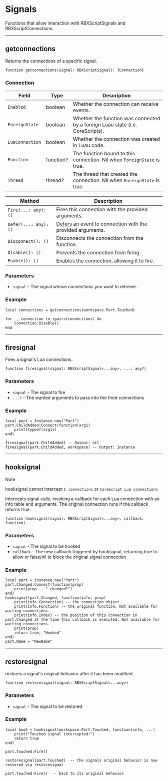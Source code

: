 # Signals

Functions that allow interaction with RBXScriptSignals and RBXScriptConnections.

---

## getconnections

Returns the connections of a specific signal.

```luau
function getconnections(signal: RBXScriptSignal): {Connection}
```

### Connection

| Field | Type | Description |
| ----- | ---- | ----------- |
| `Enabled` | boolean | Whether the connection can receive events. |
| `ForeignState` | boolean | Whether the function was connected by a foreign Luau state (i.e. CoreScripts). |
| `LuaConnection` | boolean | Whether the connection was created in Luau code. |
| `Function` | function? | The function bound to this connection. Nil when `ForeignState` is true. |
| `Thread` | thread? | The thread that created the connection. Nil when `ForeignState` is true. |

| Method | Description |
| ----- | ----------- |
| `Fire(...: any): ()` | Fires this connection with the provided arguments. |
| `Defer(...: any): ()` | [Defers](https://devforum.roblox.com/t/beta-deferred-lua-event-handling/1240569) an event to connection with the provided arguments. |
| `Disconnect(): ()` | Disconnects the connection from the function. |
| `Disable(): ()` | Prevents the connection from firing. |
| `Enable(): ()` | Enables the connection, allowing it to fire. |

### Parameters

- `signal` - The signal whose connections you want to retrieve.

### Example

```luau
local connections = getconnections(workspace.Part.Touched)

for _, connection in ipairs(connections) do
    connection:Disable()
end
```
---

## firesignal

Fires a signal's Lua connections.

```luau
function firesignal(signal: RBXScriptSignal<...any>, ...: any?)
```

### Parameters

- `signal` - The signal to fire
- `...?` - The wanted arguments to pass into the fired connections 

### Example

```luau
local part = Instance.new("Part")
part.ChildAdded:Connect(function(arg1)
    print(typeof(arg1))
end)

firesignal(part.ChildAdded) -- Output: nil
firesignal(part.ChildAdded, workspace) -- Output: Instance
```

---

## hooksignal

> [!NOTE]
> hooksignal cannot intercept `C connections` or `CoreScript Lua connections`

Intercepts signal calls, invoking a callback for each Lua connection with an info table and arguments. The original connection runs if the callback returns true.

```luau
function hooksignal(signal: RBXScriptSignal<...any>, callback: function)
```

### Parameters

- `signal` - The signal to be hooked
- `callback` - The new callback triggered by hooksignal, returning true to allow or false/nil to block the original signal connection

### Example

```luau
local part = Instance.new("Part")
part.Changed:Connect(function(prop)
    print(prop .. " changed?")
end)
hooksignal(part.Changed, function(info, prop)
    print(info.Connection) -- the connection object.
    print(info.Function) -- the original function. Not available for waiting connections.
    print(info.Index) -- the position of this connection in part.Changed at the time this callback is executed. Not available for waiting connections.
    print(prop)
    return true, "Hooked"
end)
part.Name = "NewName"
```

---

## restoresignal

restores a signal's original behavior after it has been modified.

```luau
function restoresignal(signal: RBXScriptSignal<...any>)
```

### Parameters

- `signal` - The signal to be restored

### Example

```luau
local hook = hooksignal(workspace.Part.Touched, function(info, ...)
    print("Touched signal intercepted!")
    return true
end)

part.Touched:Fire()

restoresignal(part.Touched)  -- the signals original behavior is now restored via restoresignal

part.Touched:Fire()  -- back to its original behavior
```
